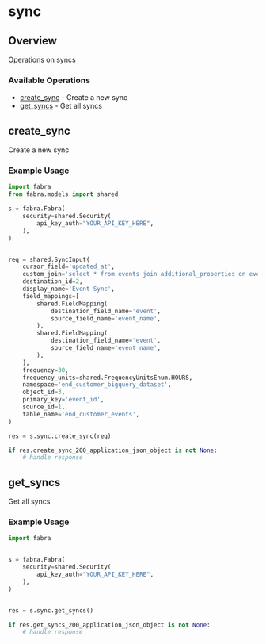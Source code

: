 # sync

## Overview

Operations on syncs

### Available Operations

* [create_sync](#create_sync) - Create a new sync
* [get_syncs](#get_syncs) - Get all syncs

## create_sync

Create a new sync

### Example Usage

```python
import fabra
from fabra.models import shared

s = fabra.Fabra(
    security=shared.Security(
        api_key_auth="YOUR_API_KEY_HERE",
    ),
)


req = shared.SyncInput(
    cursor_field='updated_at',
    custom_join='select * from events join additional_properties on events.id = additional_properties.event_id;',
    destination_id=2,
    display_name='Event Sync',
    field_mappings=[
        shared.FieldMapping(
            destination_field_name='event',
            source_field_name='event_name',
        ),
        shared.FieldMapping(
            destination_field_name='event',
            source_field_name='event_name',
        ),
    ],
    frequency=30,
    frequency_units=shared.FrequencyUnitsEnum.HOURS,
    namespace='end_customer_bigquery_dataset',
    object_id=3,
    primary_key='event_id',
    source_id=1,
    table_name='end_customer_events',
)

res = s.sync.create_sync(req)

if res.create_sync_200_application_json_object is not None:
    # handle response
```

## get_syncs

Get all syncs

### Example Usage

```python
import fabra


s = fabra.Fabra(
    security=shared.Security(
        api_key_auth="YOUR_API_KEY_HERE",
    ),
)


res = s.sync.get_syncs()

if res.get_syncs_200_application_json_object is not None:
    # handle response
```
